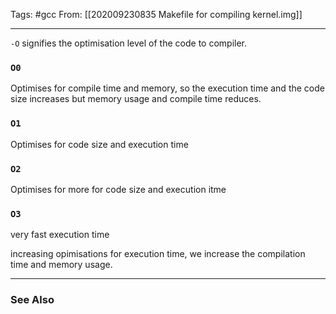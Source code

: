 Tags: #gcc
From: [[202009230835 Makefile for compiling kernel.img]]

---
`-O` signifies the optimisation level of the code to compiler.

### `O0` 
Optimises for compile time and memory, so the execution time and the code size increases but memory usage and compile time reduces.
### `O1`
Optimises for code size and execution time
### `O2`
Optimises for more for code size and execution itme
### `O3`
very fast execution time 

increasing opimisations for execution time, we increase the compilation time and memory usage.





---
### See Also


